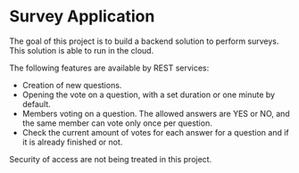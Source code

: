 Survey Application
==================

The goal of this project is to build a backend solution to perform surveys. This solution is able to run in the cloud.

 The following features are available by REST services:
 
 * Creation of new questions.
 * Opening the vote on a question, with a set duration or one minute by default.
 * Members voting on a question. The allowed answers are YES or NO, and the same member can vote only once per question.
 * Check the current amount of votes for each answer for a question and if it is already finished or not.
 
 Security of access are not being treated in this project.